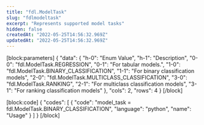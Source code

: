 ```yaml
---
title: "fdl.ModelTask"
slug: "fdlmodeltask"
excerpt: "Represents supported model tasks"
hidden: false
createdAt: "2022-05-25T14:56:32.969Z"
updatedAt: "2022-05-25T14:56:32.969Z"
---
```

[block:parameters]
{
  "data": {
    "h-0": "Enum Value",
    "h-1": "Description",
    "0-0": "fdl.ModelTask.REGRESSION",
    "0-1": "For tabular models.",
    "1-0": "fdl.ModelTask.BINARY_CLASSIFICATION",
    "1-1": "For binary classification models",
    "2-0": "fdl.ModelTask.MULTICLASS_CLASSIFICATION",
    "3-0": "fdl.ModelTask.RANKING",
    "2-1": "For multiclass classification models",
    "3-1": "For ranking classification models"
  },
  "cols": 2,
  "rows": 4
}
[/block]

[block:code]
{
  "codes": [
    {
      "code": "model_task = fdl.ModelTask.BINARY_CLASSIFICATION",
      "language": "python",
      "name": "Usage"
    }
  ]
}
[/block]